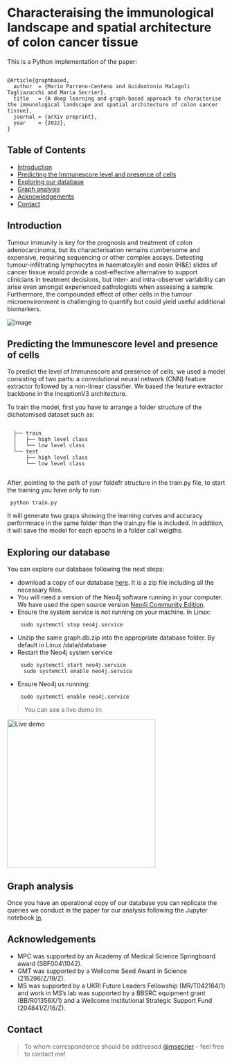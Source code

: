 # Characteraising the immunological landscape and spatial architecture of colon cancer tissue

This is a Python implementation of the paper:

<pre><code>
@Article{graphbased,
  author  = {Mario Parreno-Centeno and Guidantonio Malagoli Tagliazucchi and Maria Secrier},
  title   = {A deep learning and graph-based approach to characterise the immunological landscape and spatial architecture of colon cancer tissue},
  journal = {arXiv preprint},
  year    = {2022},
}
</pre></code>












## Table of Contents
* [Introduction](#introduction)
* [Predicting the Immunescore level and presence of cells](#predicting)
* [Exploring our database](#explore)
* [Graph analysis](#analysis)
* [Acknowledgements](#acknowledgements)
* [Contact](#contact)
<!-- * [License](#license) -->


## Introduction
Tumour immunity is key for the prognosis and treatment of colon adenocarcinoma, but its characterisation remains cumbersome and expensive, requiring sequencing or other complex assays. Detecting tumour-infiltrating lymphocytes in haematoxylin and eosin (H&E) slides of cancer tissue would provide a cost-effective alternative to support clinicians in treatment decisions, but inter- and intra-observer variability can arise even amongst experienced pathologists when assessing a sample. Furthermore, the compounded effect of other cells in the tumour microenvironment is challenging to quantify but could yield useful additional biomarkers.

![image](https://user-images.githubusercontent.com/9571043/155305420-c473bbac-685a-432b-bb3e-bf8926a5f58f.png)



<a name="predicting"/>

## Predicting the Immunescore level and presence of cells

To predict the level of Immunescore and presence of cells, we used a model consisting of two parts: a convolutional neural network (CNN) feature extractor followed by a non-linear classifier. We based the feature extractor backbone in the InceptionV3 architecture. 

To train the model, first you have to arrange a folder structure of the dichotomised dataset such as:


  <pre><code>
  ├── train                  
  │   ├── high level class          
  │   └── low level class           
  └── test                  
      ├── high level class          
      └── low level class    
  </pre></code>
  
After, pointing to the path of your foldefr structure in the train.py file, to start the training you have only to run:

  <pre><code> python train.py </pre></code>
  
It will generate two graps showing the learning curves and accuracy performnace in the same folder than the train.py file is included. In addition, it will save the model for each epochs in a folder call weigths. 


<a name="explore"/>

## Exploring our database

You can explore our database following the next steps:
-  download a copy of our database [here](https://drive.google.com/file/d/1reNyA2uYW23SYnTMFCCgIBHov5voY6i7/view?usp=sharing/). It is a zip file including all the necessary files.
-  You will need a version of the Neo4j software running in your computer. We have used the open source version [Neo4j Community Edition](https://neo4j.com/download-center/#community).
- Ensure the system service is not running on your machine. In Linux:
  <pre><code> sudo systemctl stop neo4j.service </pre></code>
- Unzip the same graph.db.zip into the appropriate database folder. By default in Linux <neo4j-home>/data/database
- Restart the Neo4j system service
  <pre><code> sudo systemctl start neo4j.service 
    sudo systemctl enable neo4j.service
  </pre></code>
- Ensure Neo4j us running:
  <pre><code> sudo systemctl enable neo4j.service </pre></code>
  
> You can see a live demo in:

[<img width="342" alt="Live demo" src="https://user-images.githubusercontent.com/9571043/155316306-bd8b2b9a-b224-4061-9d1f-de707ddd9543.png">](https://user-images.githubusercontent.com/9571043/155308305-37cf3912-f0ee-4020-a2c2-52c77b8c925c.mp4)



<a name="analysis"/>
  
## Graph analysis
Once you have an operational copy of our database you can replicate the queries we conduct in the paper for our analysis following the Jupyter notebook [in](https://github.com/secrierlab/TumourHistologyDL/blob/main/graph-analysis/queries_Neo4j.ipynb).
  



## Acknowledgements

- MPC was supported by an Academy of Medical Science Springboard award (SBF004\1042).
- GMT was supported by a Wellcome Seed Award in Science (215296/Z/19/Z).
-  MS was supported by a UKRI Future Leaders Fellowship (MR/T042184/1) and work in MS’s lab was supported by a BBSRC equipment grant (BB/R01356X/1) and a Wellcome Institutional Strategic Support Fund (204841/Z/16/Z).
 

## Contact
>To whom correspondence should be addressed [@msecrier](https://www.ucl.ac.uk/biosciences/people/dr-maria-secrier/) - feel free to contact me!


<!-- Optional -->
<!-- ## License -->
<!-- This project is open source and available under the [... License](). -->
